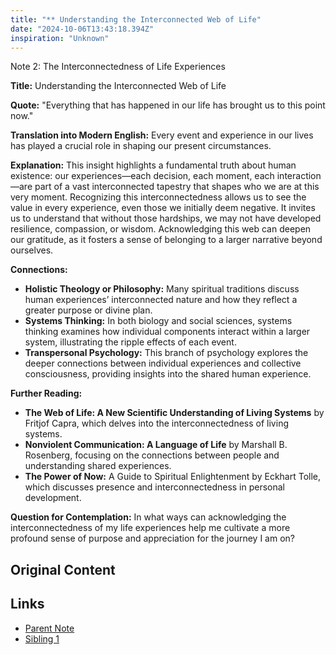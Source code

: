 ```yaml
---
title: "** Understanding the Interconnected Web of Life"
date: "2024-10-06T13:43:18.394Z"
inspiration: "Unknown"
---
```


Note 2: The Interconnectedness of Life Experiences  

**Title:** Understanding the Interconnected Web of Life  

**Quote:** "Everything that has happened in our life has brought us to this point now."  

**Translation into Modern English:** Every event and experience in our lives has played a crucial role in shaping our present circumstances.  

**Explanation:** This insight highlights a fundamental truth about human existence: our experiences—each decision, each moment, each interaction—are part of a vast interconnected tapestry that shapes who we are at this very moment. Recognizing this interconnectedness allows us to see the value in every experience, even those we initially deem negative. It invites us to understand that without those hardships, we may not have developed resilience, compassion, or wisdom. Acknowledging this web can deepen our gratitude, as it fosters a sense of belonging to a larger narrative beyond ourselves. 

**Connections:**  
- **Holistic Theology or Philosophy:** Many spiritual traditions discuss human experiences’ interconnected nature and how they reflect a greater purpose or divine plan.  
- **Systems Thinking:** In both biology and social sciences, systems thinking examines how individual components interact within a larger system, illustrating the ripple effects of each event.  
- **Transpersonal Psychology:** This branch of psychology explores the deeper connections between individual experiences and collective consciousness, providing insights into the shared human experience.  

**Further Reading:**  
- **The Web of Life: A New Scientific Understanding of Living Systems** by Fritjof Capra, which delves into the interconnectedness of living systems.  
- **Nonviolent Communication: A Language of Life** by Marshall B. Rosenberg, focusing on the connections between people and understanding shared experiences.  
- **The Power of Now:** A Guide to Spiritual Enlightenment by Eckhart Tolle, which discusses presence and interconnectedness in personal development.  

**Question for Contemplation:** In what ways can acknowledging the interconnectedness of my life experiences help me cultivate a more profound sense of purpose and appreciation for the journey I am on?

## Original Content



## Links

- [Parent Note](/parent-note.md)
- [Sibling 1](/zettel1.md)
